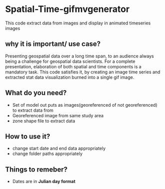 # Spatial-Time-gifmvgenerator
This code extract data from images and display in animated timeseries images

## why it is important/ use case?
Presenting geospatial data over a long time span, to an audience  always being a challenge for geospatial data scientists. For a complete presentation, elaboration of both spatial and time components is a mandatory task. This code satisfies it, by creating an image time series and extracted stat data visualization burned into a single gif image.

## What do you need?
- Set of model out puts as images(georeferenced of not georeferenced) to extract data from
- Georeferenced image from same study area
- zone shape file to extract data

## How to use it?
- change start date and end data appropriately
- change folder paths appropriately

## Things to remeber?
- Dates are in **Julian day format** 
